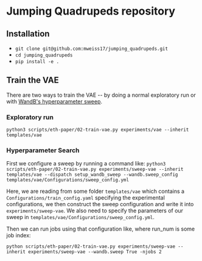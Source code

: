 # Jumping Quadrupeds repository

## Installation

- `git clone git@github.com:mweiss17/jumping_quadrupeds.git`
- `cd jumping_quadrupeds` 
- `pip install -e .`


## Train the VAE
There are two ways to train the VAE -- by doing a normal exploratory run or with [WandB's hyperparameter sweep](https://docs.wandb.com/sweeps).

### Exploratory run
`python3 scripts/eth-paper/02-train-vae.py experiments/vae --inherit templates/vae`

### Hyperparameter Search
First we configure a sweep by running a command like:
`python3 scripts/eth-paper/02-train-vae.py experiments/sweep-vae --inherit templates/vae --dispatch setup_wandb_sweep --wandb.sweep_config templates/vae/Configurations/sweep_config.yml`

Here, we are reading from some folder `templates/vae` which contains a `Configurations/train_config.yaml` specifying the experimental configurations, we then construct the sweep configuration and write it into `experiments/sweep-vae`. We also need to specify the parameters of our sweep in `templates/vae/Configurations/sweep_config.yml`.

Then we can run jobs using that configuration like, where run_num is some job index: 

`python scripts/eth-paper/02-train-vae.py experiments/sweep-vae --inherit experiments/sweep-vae --wandb.sweep True -njobs 2 `
